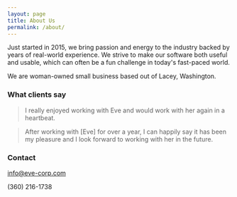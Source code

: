 ```yaml
---
layout: page
title: About Us
permalink: /about/
---
```


Just started in 2015, we bring passion and energy to the industry backed by years of real-world experience.   We strive to make our software both useful and usable, which can often be a fun challenge in today's fast-paced world. 

We are woman-owned small business based out of Lacey, Washington.

### What clients say

> I really enjoyed working with Eve and would work with her again in a heartbeat.  

<!-- -->

> After working with [Eve] for over a year, I can happily say it has been my pleasure and I look forward to working with her in the future.

### Contact

[info@eve-corp.com](mailto:info@eve-corp.com)

(360) 216-1738
